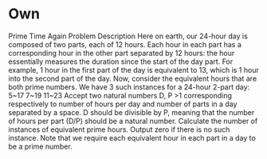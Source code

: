 # Own

Prime Time Again Problem Description Here on earth, our 24-hour day is composed of two parts, each of 12 hours.
Each hour in each part has a corresponding hour in the other part separated by 12 hours: the hour essentially measures the duration since the start of the day part. 
For example, 1 hour in the first part of the day is equivalent to 13, which is 1 hour into the second part of the day.
Now, consider the equivalent hours that are both prime numbers. 
We have 3 such instances for a 24-hour 2-part day: 5~17 7~19 11~23 
Accept two natural numbers D, P >1 corresponding respectively to number of hours per day and number of parts in a day separated by a space.
D should be divisible by P, meaning that the number of hours per part (D/P) should be a natural number. 
Calculate the number of instances of equivalent prime hours. 
Output zero if there is no such instance.
Note that we require each equivalent hour in each part in a day to be a prime number. 
